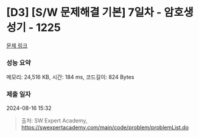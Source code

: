 # [D3] [S/W 문제해결 기본] 7일차 - 암호생성기 - 1225 

[문제 링크](https://swexpertacademy.com/main/code/problem/problemDetail.do?contestProbId=AV14uWl6AF0CFAYD) 

### 성능 요약

메모리: 24,516 KB, 시간: 184 ms, 코드길이: 824 Bytes

### 제출 일자

2024-08-16 15:32



> 출처: SW Expert Academy, https://swexpertacademy.com/main/code/problem/problemList.do